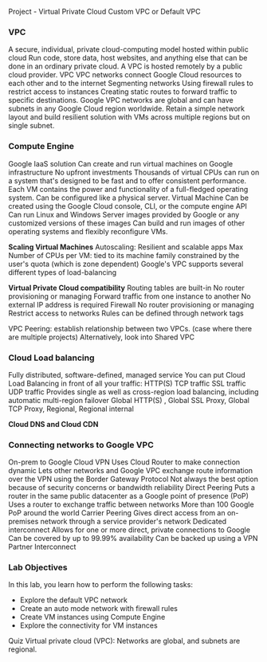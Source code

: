 Project - Virtual Private Cloud
Custom VPC or Default VPC

### VPC
A secure, individual, private cloud-computing model hosted within public cloud
	Run code, store data, host websites, and anything else that can be done in an ordinary private cloud.
	A VPC is hosted remotely by a public cloud provider.
VPC
	VPC networks connect Google Cloud resources to each other and to the internet
	Segmenting networks
	Using firewall rules to restrict access to instances
	Creating static routes to forward traffic to specific destinations.
	Google VPC networks are global and can have subnets in any Google Cloud region worldwide.
Retain a simple network layout and build resilient solution with VMs across multiple regions but on single subnet.

### Compute Engine
Google IaaS solution
	Can create and run virtual machines on Google infrastructure
	No upfront investments
	Thousands of virtual CPUs can run on a system that's designed to be fast and to offer consistent performance.
	Each VM contains the power and functionality of a full-fledged operating system.
	Can be configured like a physical server.
Virtual Machine
	Can be created using the Google Cloud console, CLI, or the compute engine API
	Can run Linux and Windows Server images provided by Google or any customized versions of these images
	Can build and run images of other operating systems and flexibly reconfigure VMs.

**Scaling Virtual Machines**
Autoscaling: Resilient and scalable apps
Max Number of CPUs per VM:
	tied to its machine family
	constrained by the user's quota (which is zone dependent)
Google's VPC supports several different types of load-balancing

**Virtual Private Cloud compatibility**
	Routing tables are built-in
	No router provisioning or managing
	Forward traffic from one instance to another
	No external IP address is required
Firewall
	No router provisioning or managing
	Restrict access to networks
	Rules can be defined through network tags

VPC Peering: establish relationship between two VPCs. (case where there are multiple projects)
Alternatively, look into Shared VPC

### Cloud Load balancing

Fully distributed, software-defined, managed service
You can put Cloud Load Balancing in front of all your traffic:
	HTTP(S)
	TCP traffic
	SSL traffic
	UDP traffic
Provides single as well as cross-region load balancing, including automatic multi-region failover
Global HTTP(S) , Global SSL Proxy, Global TCP Proxy, Regional, Regional internal

**Cloud DNS and Cloud CDN**

### Connecting networks to Google VPC
On-prem to Google Cloud
	VPN
		Uses Cloud Router to make connection dynamic
		Lets other networks and Google VPC exchange route information over the VPN using the Border Gateway Protocol
		Not always the best option because of security concerns or bandwidth reliability
	Direct Peering
		Puts a router in the same public datacenter as a Google point of presence (PoP)
		Uses a router to exchange traffic between networks
		More than 100 Google PoP around the world
	Carrier Peering
		Gives direct access from an on-premises network through a service provider's network
	Dedicated interconnect
		Allows for one or more direct, private connections to Google
		Can be covered by up to 99.99% availability
		Can be backed up using a VPN
	Partner Interconnect

### Lab Objectives

In this lab, you learn how to perform the following tasks:
- Explore the default VPC network
- Create an auto mode network with firewall rules
- Create VM instances using Compute Engine
- Explore the connectivity for VM instances

Quiz
Virtual private cloud (VPC): 
Networks are global, and subnets are regional.
